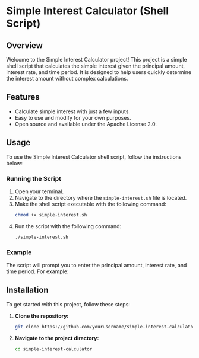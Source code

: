 # Simple Interest Calculator (Shell Script)

## Overview
Welcome to the Simple Interest Calculator project! This project is a simple shell script that calculates the simple interest given the principal amount, interest rate, and time period. It is designed to help users quickly determine the interest amount without complex calculations.

## Features
- Calculate simple interest with just a few inputs.
- Easy to use and modify for your own purposes.
- Open source and available under the Apache License 2.0.

## Usage
To use the Simple Interest Calculator shell script, follow the instructions below:

### Running the Script
1. Open your terminal.
2. Navigate to the directory where the `simple-interest.sh` file is located.
3. Make the shell script executable with the following command:
    ```sh
    chmod +x simple-interest.sh
    ```
4. Run the script with the following command:
    ```sh
    ./simple-interest.sh
    ```

### Example
The script will prompt you to enter the principal amount, interest rate, and time period. For example:

## Installation
To get started with this project, follow these steps:

1. **Clone the repository:**
    ```sh
    git clone https://github.com/yourusername/simple-interest-calculator.git
    ```
2. **Navigate to the project directory:**
    ```sh
    cd simple-interest-calculator
